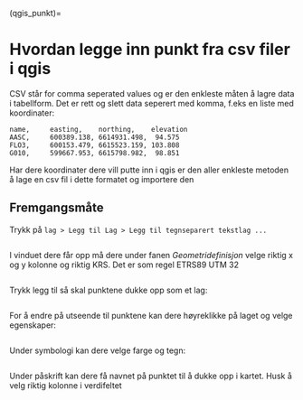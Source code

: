 (qgis_punkt)=
# Hvordan legge inn punkt fra csv filer i qgis

CSV står for comma seperated values og er den enkleste måten å lagre data i tabellform. Det er rett og slett data seperert med komma, f.eks en liste med koordinater:
```
name,     easting,    northing,    elevation
AASC,     600389.138, 6614931.498,  94.575
FLO3,     600153.479, 6615523.159, 103.808
G010,     599667.953, 6615798.982,  98.851
```

Har dere koordinater dere vill putte inn i qgis er den aller enkleste metoden å lage en csv fil i dette formatet og importere den

## Fremgangsmåte

Trykk på `lag > Legg til Lag > Legg til tegnseparert tekstlag ...`
```{image} ../bilder/qgis/csv/meny.png
```

I vinduet dere får opp må dere under fanen _Geometridefinisjon_ velge riktig x og y kolonne og riktig KRS. Det er som regel ETRS89 UTM 32
```{image} ../bilder/qgis/csv/import.png
```

Trykk legg til så skal punktene dukke opp som et lag:
```{image} ../bilder/qgis/csv/kart.png
```

For å endre på utseende til punktene kan dere høyreklikke på laget og velge egenskaper:
```{image} ../bilder/qgis/csv/egenskaper.png
```

Under symbologi kan dere velge farge og tegn:
```{image} ../bilder/qgis/csv/symbologi.png
```

Under påskrift kan dere få navnet på punktet til å dukke opp i kartet. Husk å velg riktig kolonne i verdifeltet

```{image} ../bilder/qgis/csv/paskrift.png
```